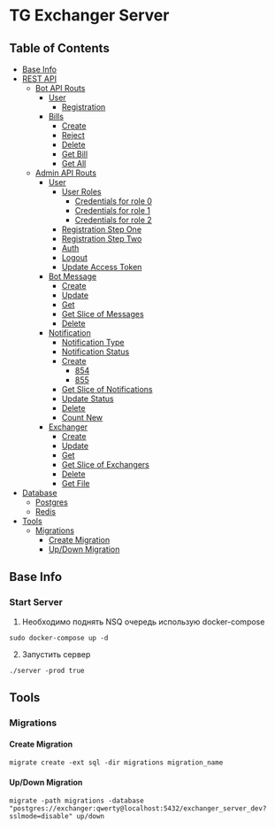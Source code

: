 # TG Exchanger Server

## Table of Contents
- [Base Info](#base-info)
- [REST API](#rest-api)    
    - [Bot API Routs](#)
        - [User](https://github.com/gefion-tech/tg-exchanger-server/blob/main/docs/bot__user.md)
            - [Registration](https://github.com/gefion-tech/tg-exchanger-server/blob/main/docs/bot__user.md#registration)
        - [Bills](https://github.com/gefion-tech/tg-exchanger-server/blob/main/docs/bot__user_bills.md)
            - [Create](https://github.com/gefion-tech/tg-exchanger-server/blob/main/docs/bot__user_bills.md#create)
            - [Reject](https://github.com/gefion-tech/tg-exchanger-server/blob/main/docs/bot__user_bills.md#reject)
            - [Delete](https://github.com/gefion-tech/tg-exchanger-server/blob/main/docs/bot__user_bills.md#delete)
            - [Get Bill](https://github.com/gefion-tech/tg-exchanger-server/blob/main/docs/bot__user_bills.md#get-bill)
            - [Get All](https://github.com/gefion-tech/tg-exchanger-server/blob/main/docs/bot__user_bills.md#get-all)            
    - [Admin API Routs](#)
        - [User](https://github.com/gefion-tech/tg-exchanger-server/blob/main/docs/admin__user.md)
            - [User Roles](https://github.com/gefion-tech/tg-exchanger-server/blob/main/docs/admin__user.md#user-roles)
                - [Credentials for role 0](https://github.com/gefion-tech/tg-exchanger-server/blob/main/docs/admin__user.md#credentials-for-role-0)
                - [Credentials for role 1](https://github.com/gefion-tech/tg-exchanger-server/blob/main/docs/admin__user.md#credentials-for-role-1)
                - [Credentials for role 2](https://github.com/gefion-tech/tg-exchanger-server/blob/main/docs/admin__user.md#credentials-for-role-2)
            - [Registration Step One](https://github.com/gefion-tech/tg-exchanger-server/blob/main/docs/admin__user.md#registration-step-one)
            - [Registration Step Two](https://github.com/gefion-tech/tg-exchanger-server/blob/main/docs/admin__user.md#registration-step-two)     
            - [Auth](https://github.com/gefion-tech/tg-exchanger-server/blob/main/docs/admin__user.md#auth)
            - [Logout](https://github.com/gefion-tech/tg-exchanger-server/blob/main/docs/admin__user.md#logout)
            - [Update Access Token](https://github.com/gefion-tech/tg-exchanger-server/blob/main/docs/admin__user.md#update-access-token)        
        - [Bot Message](https://github.com/gefion-tech/tg-exchanger-server/blob/main/docs/admin__bot_messages.md)
            - [Create](https://github.com/gefion-tech/tg-exchanger-server/blob/main/docs/admin__bot_messages.md#create)
            - [Update](https://github.com/gefion-tech/tg-exchanger-server/blob/main/docs/admin__bot_messages.md#update)
            - [Get](https://github.com/gefion-tech/tg-exchanger-server/blob/main/docs/admin__bot_messages.md#get)
            - [Get Slice of Messages](https://github.com/gefion-tech/tg-exchanger-server/blob/main/docs/admin__bot_messages.md#get-slice-of-messages)
            - [Delete](https://github.com/gefion-tech/tg-exchanger-server/blob/main/docs/admin__bot_messages.md#delete)       
        - [Notification](https://github.com/gefion-tech/tg-exchanger-server/blob/main/docs/admin__notification.md)   
            - [Notification Type](https://github.com/gefion-tech/tg-exchanger-server/blob/main/docs/admin__notification.md#notification-type) 
            - [Notification Status](https://github.com/gefion-tech/tg-exchanger-server/blob/main/docs/admin__notification.md#notification-status)
            - [Create](https://github.com/gefion-tech/tg-exchanger-server/blob/main/docs/admin__notification.md#create) 
                - [854](https://github.com/gefion-tech/tg-exchanger-server/blob/main/docs/admin__notification.md#854)
                - [855](https://github.com/gefion-tech/tg-exchanger-server/blob/main/docs/admin__notification.md#855) 
            - [Get Slice of Notifications](https://github.com/gefion-tech/tg-exchanger-server/blob/main/docs/admin__notification.md#get-slice-of-notifications)
            - [Update Status](https://github.com/gefion-tech/tg-exchanger-server/blob/main/docs/admin__notification.md#update-status) 
            - [Delete](https://github.com/gefion-tech/tg-exchanger-server/blob/main/docs/admin__notification.md#delete) 
            - [Count New](https://github.com/gefion-tech/tg-exchanger-server/blob/main/docs/admin__notification.md#count_new)
        - [Exchanger](https://github.com/gefion-tech/tg-exchanger-server/blob/main/docs/admin__exchanger.md)
            - [Create](https://github.com/gefion-tech/tg-exchanger-server/blob/main/docs/admin__exchanger.md#create)
            - [Update](https://github.com/gefion-tech/tg-exchanger-server/blob/main/docs/admin__exchanger.md#update)
            - [Get](https://github.com/gefion-tech/tg-exchanger-server/blob/main/docs/admin__exchanger.md#get)
            - [Get Slice of Exchangers](https://github.com/gefion-tech/tg-exchanger-server/blob/main/docs/admin__exchanger.md#get-slice-of-messages)
            - [Delete](https://github.com/gefion-tech/tg-exchanger-server/blob/main/docs/admin__exchanger.md#delete)
            - [Get File](https://github.com/gefion-tech/tg-exchanger-server/blob/main/docs/admin__exchanger.md#get-file)
- [Database](#database)
    - [Postgres](#postgres)
    - [Redis](#redis)
- [Tools](#tools)
    - [Migrations](#migrations)
        - [Create Migration](#create-migration)
        - [Up/Down Migration](#up/down-migration)


## Base Info


### Start Server

1. Необходимо поднять NSQ очередь использую docker-compose

```
sudo docker-compose up -d
```

2. Запустить сервер 

```
./server -prod true
```


## Tools

### Migrations

#### Create Migration

```
migrate create -ext sql -dir migrations migration_name
```

#### Up/Down Migration

```
migrate -path migrations -database "postgres://exchanger:qwerty@localhost:5432/exchanger_server_dev?sslmode=disable" up/down
```
